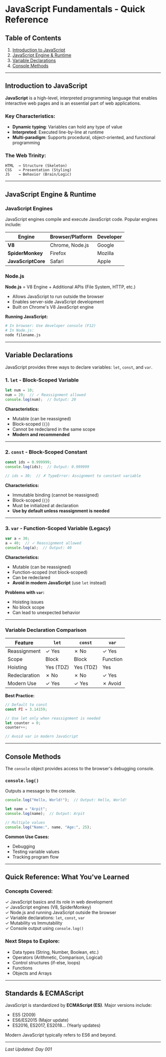 # JavaScript Fundamentals - Quick Reference

## Table of Contents
1. [Introduction to JavaScript](#introduction-to-javascript)
2. [JavaScript Engine & Runtime](#javascript-engine--runtime)
3. [Variable Declarations](#variable-declarations)
4. [Console Methods](#console-methods)

---

## Introduction to JavaScript

**JavaScript** is a high-level, interpreted programming language that enables interactive web pages and is an essential part of web applications.

### Key Characteristics:
- **Dynamic typing**: Variables can hold any type of value
- **Interpreted**: Executed line-by-line at runtime
- **Multi-paradigm**: Supports procedural, object-oriented, and functional programming

### The Web Trinity:
```
HTML  → Structure (Skeleton)
CSS   → Presentation (Styling)
JS    → Behavior (Brain/Logic)
```

---

## JavaScript Engine & Runtime

### JavaScript Engines
JavaScript engines compile and execute JavaScript code. Popular engines include:

| Engine | Browser/Platform | Developer |
|--------|-----------------|-----------|
| **V8** | Chrome, Node.js | Google |
| **SpiderMonkey** | Firefox | Mozilla |
| **JavaScriptCore** | Safari | Apple |

### Node.js
**Node.js** = V8 Engine + Additional APIs (File System, HTTP, etc.)

- Allows JavaScript to run outside the browser
- Enables server-side JavaScript development
- Built on Chrome's V8 JavaScript engine

**Running JavaScript:**
```bash
# In browser: Use developer console (F12)
# In Node.js:
node filename.js
```

---

## Variable Declarations

JavaScript provides three ways to declare variables: `let`, `const`, and `var`.

### 1. `let` - Block-Scoped Variable
```javascript
let num = 10;
num = 20;  // ✓ Reassignment allowed
console.log(num);  // Output: 20
```

**Characteristics:**
- Mutable (can be reassigned)
- Block-scoped (`{}`)
- Cannot be redeclared in the same scope
- **Modern and recommended**

---

### 2. `const` - Block-Scoped Constant
```javascript
const ids = 0.999999;
console.log(ids);  // Output: 0.999999

// ids = 30;  // ✗ TypeError: Assignment to constant variable
```

**Characteristics:**
- Immutable binding (cannot be reassigned)
- Block-scoped (`{}`)
- Must be initialized at declaration
- **Use by default unless reassignment is needed**

---

### 3. `var` - Function-Scoped Variable (Legacy)
```javascript
var a = 30;
a = 40;  // ✓ Reassignment allowed
console.log(a);  // Output: 40
```

**Characteristics:**
- Mutable (can be reassigned)
- Function-scoped (not block-scoped)
- Can be redeclared
- **Avoid in modern JavaScript** (use `let` instead)

**Problems with `var`:**
- Hoisting issues
- No block scope
- Can lead to unexpected behavior

---

### Variable Declaration Comparison

| Feature | `let` | `const` | `var` |
|---------|-------|---------|-------|
| Reassignment | ✓ Yes | ✗ No | ✓ Yes |
| Scope | Block | Block | Function |
| Hoisting | Yes (TDZ) | Yes (TDZ) | Yes |
| Redeclaration | ✗ No | ✗ No | ✓ Yes |
| Modern Use | ✓ Yes | ✓ Yes | ✗ Avoid |

**Best Practice:**
```javascript
// Default to const
const PI = 3.14159;

// Use let only when reassignment is needed
let counter = 0;
counter++;

// Avoid var in modern JavaScript
```

---

## Console Methods

The `console` object provides access to the browser's debugging console.

### `console.log()`
Outputs a message to the console.

```javascript
console.log("Hello, World!");  // Output: Hello, World!

let name = "Arpit";
console.log(name);  // Output: Arpit

// Multiple values
console.log("Name:", name, "Age:", 25);
```

**Common Use Cases:**
- Debugging
- Testing variable values
- Tracking program flow

---

## Quick Reference: What You've Learned

### Concepts Covered:
✓ JavaScript basics and its role in web development  
✓ JavaScript engines (V8, SpiderMonkey)  
✓ Node.js and running JavaScript outside the browser  
✓ Variable declarations: `let`, `const`, `var`  
✓ Mutability vs Immutability  
✓ Console output using `console.log()`  

### Next Steps to Explore:
- Data types (String, Number, Boolean, etc.)
- Operators (Arithmetic, Comparison, Logical)
- Control structures (if-else, loops)
- Functions
- Objects and Arrays

---

## Standards & ECMAScript

JavaScript is standardized by **ECMAScript (ES)**. Major versions include:
- ES5 (2009)
- ES6/ES2015 (Major update)
- ES2016, ES2017, ES2018... (Yearly updates)

Modern JavaScript typically refers to ES6 and beyond.

---

*Last Updated: Day 001*